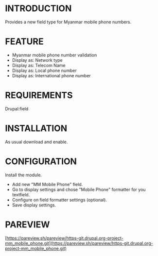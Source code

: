 # INTRODUCTION

Provides a new field type for Myanmar mobile phone numbers.

# FEATURE

- Myanmar mobile phone number validation
- Display as: Network type
- Display as: Telecom Name
- Display as: Local phone number
- Display as: International phone number
 
# REQUIREMENTS

Drupal:field

# INSTALLATION

As usual download and enable.

# CONFIGURATION

Install the module.
- Add new "MM Mobile Phone" field.
- Go to display settings and chose "Mobile Phone" formatter for you textfield.
- Configure on field formatter settings (optional).
- Save display settings.

# PAREVIEW

[https://pareview.sh/pareview/https-git.drupal.org-project-mm_mobile_phone.git](https://pareview.sh/pareview/https-git.drupal.org-project-mm_mobile_phone.git)